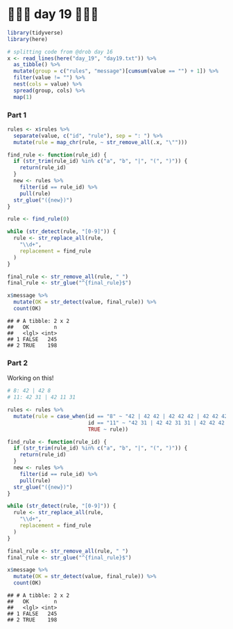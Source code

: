 🎄🎄🎄 day 19 🎄🎄🎄
================

``` r
library(tidyverse)
library(here)

# splitting code from @drob day 16
x <- read_lines(here("day_19", "day19.txt")) %>% 
  as_tibble() %>% 
  mutate(group = c("rules", "message")[cumsum(value == "") + 1]) %>% 
  filter(value != "") %>% 
  nest(cols = value) %>% 
  spread(group, cols) %>% 
  map(1)
```

### Part 1

``` r
rules <- x$rules %>%
  separate(value, c("id", "rule"), sep = ": ") %>%
  mutate(rule = map_chr(rule, ~ str_remove_all(.x, "\"")))

find_rule <- function(rule_id) {
  if (str_trim(rule_id) %in% c("a", "b", "|", "(", ")")) {
    return(rule_id)
  }
  new <- rules %>%
    filter(id == rule_id) %>%
    pull(rule)
  str_glue("({new})")
}

rule <- find_rule(0)

while (str_detect(rule, "[0-9]")) {
  rule <- str_replace_all(rule,
    "\\d+",
    replacement = find_rule
  )
}

final_rule <- str_remove_all(rule, " ") 
final_rule <- str_glue("^{final_rule}$")

x$message %>%
  mutate(OK = str_detect(value, final_rule)) %>% 
  count(OK)
```

    ## # A tibble: 2 x 2
    ##   OK        n
    ##   <lgl> <int>
    ## 1 FALSE   245
    ## 2 TRUE    198

### Part 2

Working on this!

``` r
# 8: 42 | 42 8
# 11: 42 31 | 42 11 31

rules <- rules %>%
  mutate(rule = case_when(id == "8" ~ "42 | 42 42 | 42 42 42 | 42 42 42 42 | 42 42 42 42 42 ",
                          id == "11" ~ "42 31 | 42 42 31 31 | 42 42 42 31 31 31 | 42 42 42 42 31 31 31 31",
                          TRUE ~ rule))

find_rule <- function(rule_id) {
  if (str_trim(rule_id) %in% c("a", "b", "|", "(", ")")) {
    return(rule_id)
  }
  new <- rules %>%
    filter(id == rule_id) %>%
    pull(rule)
  str_glue("({new})")
}

while (str_detect(rule, "[0-9]")) {
  rule <- str_replace_all(rule,
    "\\d+",
    replacement = find_rule
  )
}

final_rule <- str_remove_all(rule, " ") 
final_rule <- str_glue("^{final_rule}$")

x$message %>%
  mutate(OK = str_detect(value, final_rule)) %>% 
  count(OK)
```

    ## # A tibble: 2 x 2
    ##   OK        n
    ##   <lgl> <int>
    ## 1 FALSE   245
    ## 2 TRUE    198
